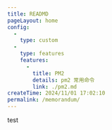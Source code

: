```yaml
---
title: READMD
pageLayout: home
config:
  -
    type: custom
  -
    type: features
    features:
      -
        title: PM2
        details: pm2 常用命令
        link: ./pm2.md
createTime: 2024/11/01 17:02:10
permalink: /memorandum/
---
```


test
